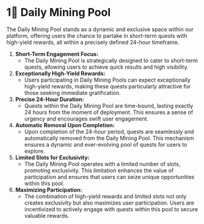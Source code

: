 # 1⃣ Daily Mining Pool

The Daily Mining Pool stands as a dynamic and exclusive space within our platform, offering users the chance to partake in short-term quests with high-yield rewards, all within a precisely defined 24-hour timeframe.

1. **Short-Term Engagement Focus:**
   * The Daily Mining Pool is strategically designed to cater to short-term quests, allowing users to achieve quick results and high visibility.
2. **Exceptionally High-Yield Rewards:**
   * Users participating in Daily Mining Pools can expect exceptionally high-yield rewards, making these quests particularly attractive for those seeking immediate gratification.
3. **Precise 24-Hour Duration:**
   * Quests within the Daily Mining Pool are time-bound, lasting exactly 24 hours from the moment of deployment. This ensures a sense of urgency and encourages swift user engagement.
4. **Automatic Removal Upon Completion:**
   * Upon completion of the 24-hour period, quests are seamlessly and automatically removed from the Daily Mining Pool. This mechanism ensures a dynamic and ever-evolving pool of quests for users to explore.
5. **Limited Slots for Exclusivity:**
   * The Daily Mining Pool operates with a limited number of slots, promoting exclusivity. This limitation enhances the value of participation and ensures that users can seize unique opportunities within this pool.
6. **Maximizing Participation:**
   * The combination of high-yield rewards and limited slots not only creates exclusivity but also maximizes user participation. Users are incentivized to actively engage with quests within this pool to secure valuable rewards.
